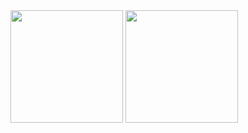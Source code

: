 <div aligned="center">
<img 
    height="180em" 
    src="https://github-readme-stats.vercel.app/api?username=Yuri3358&hide=issues,prs&theme=great-gatsby&include_all_commits=true&show_icons=true">
<img 
    height="180em" 
    src="https://github-readme-stats.vercel.app/api/top-langs/?username=Yuri3358&layout=compact&theme=great-gatsby">
</div>

